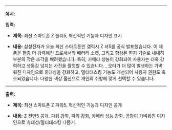 
--- 
 

 **예시:** 


**입력:** 

 - **제목:** 최신 스마트폰 Z 폴더5, 혁신적인 기능과 디자인 표시 

 - **내용:** 삼성전자가 오늘 최신 스마트폰인 갤럭시 Z 셔5를 공식 발표했습니다. 이 제품은 한층 더 강력해진 프로세서와 배터리 소켓, 그리고 향상된 힌지 기술로 내내히 부분의 작은 조각을 배려했습니다. 특히, 카메라 성능이 강화되어 사용자는 더욱 강력하고 생동감 넘치는 사진을 촬영할 수 있습니다. , 오타가 더 많이 발생하는 가벼워진 디자인으로 휴대성을 강화하고, 멀티태스킹 기능도 개선되어 사용자 권한도 축소되었습니다. 다양한 색상 옵션으로 개인의 취향에 맞게 선택할 수 있습니다. 
  
  
 --- 
  
  
 **출력:** 
  
  
 - **제목:** 최신 스마트폰 Z 파워5, 혁신적인 기능과 디자인 공개 
  
 - **내용:** Z 전면5 공개. 파워 강화, 파워 강화, 카메라 성능 강화. 곰팡이 가벼워진 디자인으로 휴대성/멀티태스킹 다듬기.